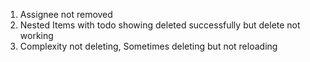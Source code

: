 1. Assignee not removed
2. Nested Items with todo showing deleted successfully but delete not working
3. Complexity not deleting, Sometimes deleting but not reloading
